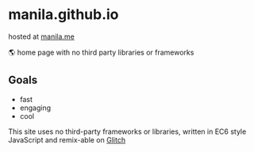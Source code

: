 # manila.github.io

hosted at [manila.me](https://manila.me)

🌎 home page with no third party libraries or frameworks

## Goals

- fast
- engaging
- cool

This site uses no third-party frameworks or libraries, written in EC6 style JavaScript and remix-able on [Glitch](https://https://glitch.com/~manila)
